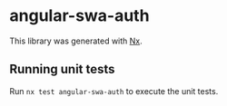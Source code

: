# angular-swa-auth

This library was generated with [Nx](https://nx.dev).

## Running unit tests

Run `nx test angular-swa-auth` to execute the unit tests.
